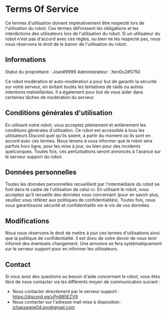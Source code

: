 # Terms Of Service

Ce termes d'utilisation doivent impérativement être respecté lors de l'utilisation du robot. Ces termes définissent les obligations et les interdictions des utilisateurs lors de l'utilisation du robot.
Si un utilisateur du robot n'est pas d'accord avec ces règles, ou bien ne les respecte pas, nous nous réservons le droit de le bannir de l'utilisation du robot.

## Informations

Statut du propriétaire : Joan#9999
Administrateur : Xen0o2#5750

Ce robot modération et auto-modération a pour but de garantir la sécurité sur votre serveur, en évitant toutes les tentatives de raids ou autres intentions malveillantes. Il a également pour but de vous aider dans certaines tâches de modération du serveur.


## Conditions générales d'utilisation

En utilisant notre robot, vous acceptez pleinement et entièrement les conditions générales d'utilisation.
Ce robot est accessible à tous les utilisateurs Discord quel qu'ils soient, à partir du moment où ils sont en accord avec ces termes.
Nous tenons à vous informer que le robot sera parfois hors ligne, pour les mise à jour, ou bien pour des incidents quelconques. Toutes fois, ces perturbations seront annoncés à l'avance sur le serveur support du robot.

## Données personnelles

Toutes les données personnelles recueillient par l'intermédiaire du robot se font dans le cadre de l'utilisation de celui-ci. En utilisant le robot, vous acceptez qu'il recueille des données vous concernant (pour en savoir plus, veuillez vous référez aux politiques de confidentialités). Toutes fois, nous vous garantissons sécurité et confidentialité vis-à-vis de vos données.


## Modifications

Nous nous réservons le droit de mettre à jour ces termes d'utilisations ainsi que la politique de confidentialité. Il est donc de votre devoir de vous tenir informé des éventuels changement. Une annonce se fera systématiquement sur le serveur support pour en informer les utilisateurs.

## Contact

Si vous avez des questions ou besoin d'aide concernant le robot, vous êtes libre de nous contacter via les différents moyen de communication suivant :
- Nous contacter directement par le serveur support : https://discord.gg/uPn885EZV9
- Nous contacter sur l'adresse mail mise à disposition : jchassagne04.pro@gmail.com
